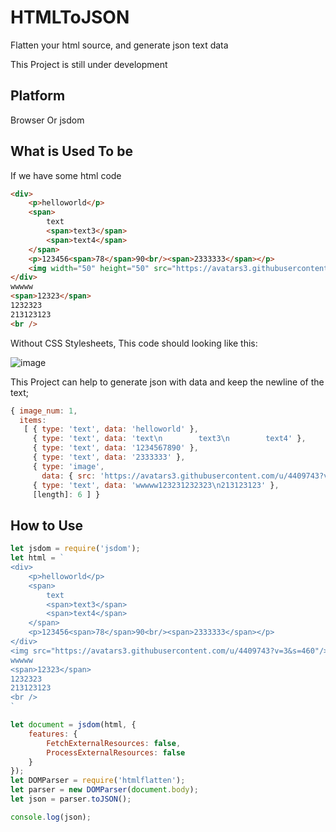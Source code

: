 # HTMLToJSON
Flatten your html source, and generate json text data

This Project is still under development

## Platform
Browser Or jsdom

## What is Used To be
If we have some html code
```html
<div>
    <p>helloworld</p>
    <span>
        text
        <span>text3</span>
        <span>text4</span>
    </span>
    <p>123456<span>78</span>90<br/><span>2333333</span></p>
    <img width="50" height="50" src="https://avatars3.githubusercontent.com/u/4409743?v=3&s=460"/>
</div>
wwwww
<span>12323</span>
1232323
213123123
<br />
```
Without CSS Stylesheets, This code should looking like this:

![image](https://cloud.githubusercontent.com/assets/4409743/24209325/e1985ab4-0f60-11e7-9b24-e2297e3c01a9.png)

This Project can help to generate json with data and keep the newline of the text;

```javascript
{ image_num: 1,
  items:
   [ { type: 'text', data: 'helloworld' },
     { type: 'text', data: 'text\n        text3\n        text4' },
     { type: 'text', data: '1234567890' },
     { type: 'text', data: '2333333' },
     { type: 'image',
       data: { src: 'https://avatars3.githubusercontent.com/u/4409743?v=3&s=460' } },
     { type: 'text', data: 'wwwww123231232323\n213123123' },
     [length]: 6 ] }
```


## How to Use


```javascript
let jsdom = require('jsdom');
let html = `
<div>
    <p>helloworld</p>
    <span>
        text
        <span>text3</span>
        <span>text4</span>
    </span>
    <p>123456<span>78</span>90<br/><span>2333333</span></p>
</div>
<img src="https://avatars3.githubusercontent.com/u/4409743?v=3&s=460"/>
wwwww
<span>12323</span>
1232323
213123123
<br />
`

let document = jsdom(html, {
    features: {
        FetchExternalResources: false,
        ProcessExternalResources: false
    }
});
let DOMParser = require('htmlflatten');
let parser = new DOMParser(document.body);
let json = parser.toJSON();

console.log(json);
```
